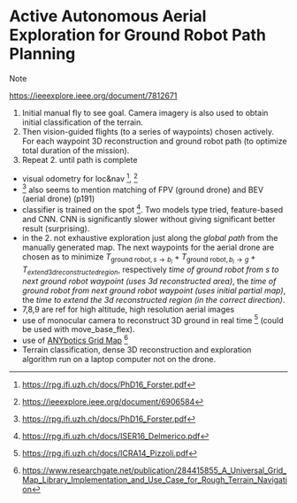 Active Autonomous Aerial Exploration for Ground Robot Path Planning
===

> [!NOTE]
> https://ieeexplore.ieee.org/document/7812671

1. Initial manual fly to see goal. Camera imagery is also used to obtain initial classification of the terrain.
2. Then vision-guided flights (to a series of waypoints) chosen actively. For each waypoint 3D reconstruction and ground
   robot path (to optimize total duration of the mission).
3. Repeat 2. until path is complete


- visual odometry for loc&nav [^3], [^4]
- [^3] also seems to mention matching of FPV (ground drone) and BEV (aerial drone) (p191)
- classifier is trained on the spot [^1]. Two models type tried, feature-based and CNN. CNN is significantly slower
  without giving significant better result (surprising).
- in the 2. not exhaustive exploration just along the _global path_ from the manually generated map.
  The next waypoints for the aerial drone are chosen as to minimize
  $T_{\text{ground robot}, s \rightarrow b_i} + T_{\text{ground robot}, b_i \rightarrow g} + T_{extend 3d reconstructed region}$,
  respectively _time of ground robot from s to next ground robot waypoint (uses 3d reconstructed area)_, the _time of
  ground robot from next ground robot waypoint (uses initial partial map)_, the _time to extend the 3d reconstructed
  region (in the correct direction)_.
- 7,8,9 are ref for high altitude, high resolution aerial images
- use of monocular camera to reconstruct 3D ground in real time [^2] (could be used with move_base_flex).
- use of [ANYbotics Grid Map](https://github.com/ANYbotics/grid_map) [^5]
- Terrain classification, dense 3D reconstruction and exploration algorithm run on a laptop computer not on the drone.

[^1]: https://rpg.ifi.uzh.ch/docs/ISER16_Delmerico.pdf

[^2]: https://rpg.ifi.uzh.ch/docs/ICRA14_Pizzoli.pdf

[^3]: https://rpg.ifi.uzh.ch/docs/PhD16_Forster.pdf

[^4]: https://ieeexplore.ieee.org/document/6906584

[^5]: https://www.researchgate.net/publication/284415855_A_Universal_Grid_Map_Library_Implementation_and_Use_Case_for_Rough_Terrain_Navigation